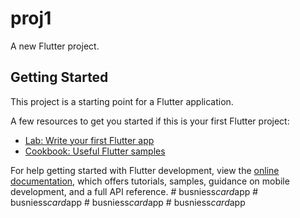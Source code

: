 # proj1

A new Flutter project.

## Getting Started

This project is a starting point for a Flutter application.

A few resources to get you started if this is your first Flutter project:

- [Lab: Write your first Flutter app](https://docs.flutter.dev/get-started/codelab)
- [Cookbook: Useful Flutter samples](https://docs.flutter.dev/cookbook)

For help getting started with Flutter development, view the
[online documentation](https://docs.flutter.dev/), which offers tutorials,
samples, guidance on mobile development, and a full API reference.
#   b u s n i e s s _ c a r d _ a p p  
 #   b u s n i e s s _ c a r d _ a p p  
 #   b u s n i e s s _ c a r d _ a p p  
 #   b u s n i e s s _ c a r d _ a p p  
 
